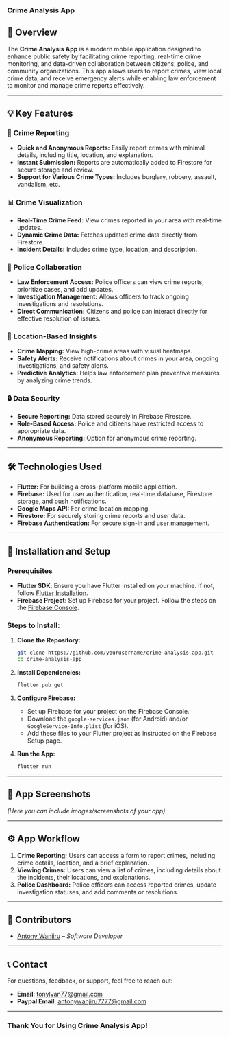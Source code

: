 

### Crime Analysis App

## 📱 **Overview**

The **Crime Analysis App** is a modern mobile application designed to enhance public safety by facilitating crime reporting, real-time crime monitoring, and data-driven collaboration between citizens, police, and community organizations. This app allows users to report crimes, view local crime data, and receive emergency alerts while enabling law enforcement to monitor and manage crime reports effectively.

---

## 💡 **Key Features**

### 🚨 **Crime Reporting**
- **Quick and Anonymous Reports:** Easily report crimes with minimal details, including title, location, and explanation.
- **Instant Submission:** Reports are automatically added to Firestore for secure storage and review.
- **Support for Various Crime Types:** Includes burglary, robbery, assault, vandalism, etc.

### 📊 **Crime Visualization**
- **Real-Time Crime Feed:** View crimes reported in your area with real-time updates.
- **Dynamic Crime Data:** Fetches updated crime data directly from Firestore.
- **Incident Details:** Includes crime type, location, and description.

### 👮 **Police Collaboration**
- **Law Enforcement Access:** Police officers can view crime reports, prioritize cases, and add updates.
- **Investigation Management:** Allows officers to track ongoing investigations and resolutions.
- **Direct Communication:** Citizens and police can interact directly for effective resolution of issues.

### 📍 **Location-Based Insights**
- **Crime Mapping:** View high-crime areas with visual heatmaps.
- **Safety Alerts:** Receive notifications about crimes in your area, ongoing investigations, and safety alerts.
- **Predictive Analytics:** Helps law enforcement plan preventive measures by analyzing crime trends.

### 🔒 **Data Security**
- **Secure Reporting:** Data stored securely in Firebase Firestore.
- **Role-Based Access:** Police and citizens have restricted access to appropriate data.
- **Anonymous Reporting:** Option for anonymous crime reporting.

---

## 🛠️ **Technologies Used**
- **Flutter:** For building a cross-platform mobile application.
- **Firebase:** Used for user authentication, real-time database, Firestore storage, and push notifications.
- **Google Maps API:** For crime location mapping.
- **Firestore:** For securely storing crime reports and user data.
- **Firebase Authentication:** For secure sign-in and user management.

---

## 🚀 **Installation and Setup**

### **Prerequisites**
- **Flutter SDK**: Ensure you have Flutter installed on your machine. If not, follow [Flutter Installation](https://flutter.dev/docs/get-started/install).
- **Firebase Project**: Set up Firebase for your project. Follow the steps on the [Firebase Console](https://console.firebase.google.com/).

### **Steps to Install:**

1. **Clone the Repository:**
   ```bash
   git clone https://github.com/yourusername/crime-analysis-app.git
   cd crime-analysis-app
   ```

2. **Install Dependencies:**
   ```bash
   flutter pub get
   ```

3. **Configure Firebase:**
   - Set up Firebase for your project on the Firebase Console.
   - Download the `google-services.json` (for Android) and/or `GoogleService-Info.plist` (for iOS).
   - Add these files to your Flutter project as instructed on the Firebase Setup page.

4. **Run the App:**
   ```bash
   flutter run
   ```

---

## 📱 **App Screenshots**
_(Here you can include images/screenshots of your app)_

---

## ⚙️ **App Workflow**

1. **Crime Reporting:** Users can access a form to report crimes, including crime details, location, and a brief explanation.
2. **Viewing Crimes:** Users can view a list of crimes, including details about the incidents, their locations, and explanations.
3. **Police Dashboard:** Police officers can access reported crimes, update investigation statuses, and add comments or resolutions.

---

## 👥 **Contributors**
- [Antony Wanjiru](https://github.com/tonyephy) – *Software Developer*

---
## 📞 Contact
For questions, feedback, or support, feel free to reach out:

- **Email**: [tonylvan77@gmail.com](mailto:tonylvan77@gmail.com)
- **Paypal Email**: [antonywanjiru7777@gmail.com](mailto:antonywanjiru7777@gmail.com)
---

### **Thank You for Using Crime Analysis App!**

